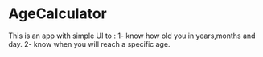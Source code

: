 # AgeCalculator

This is an app with simple UI to :
1- know how old you in years,months and day.
2- know when you will reach a specific age.

